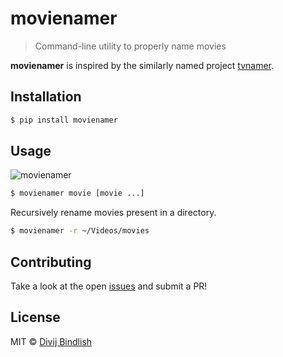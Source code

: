 # movienamer

> Command-line utility to properly name movies

**movienamer** is inspired by the similarly named project
[tvnamer](https://github.com/dbr/tvnamer).

## Installation

```sh
$ pip install movienamer
```

## Usage

![movienamer](https://raw.githubusercontent.com/divijbindlish/movienamer/master/docs/movienamer.gif)

```sh
$ movienamer movie [movie ...]
```

Recursively rename movies present in a directory.

```sh
$ movienamer -r ~/Videos/movies
```

## Contributing

Take a look at the open 
[issues](https://github.com/divijbindlish/movienamer/issues) and submit a PR!

## License

MIT © [Divij Bindlish](http://divijbindlish.com)
